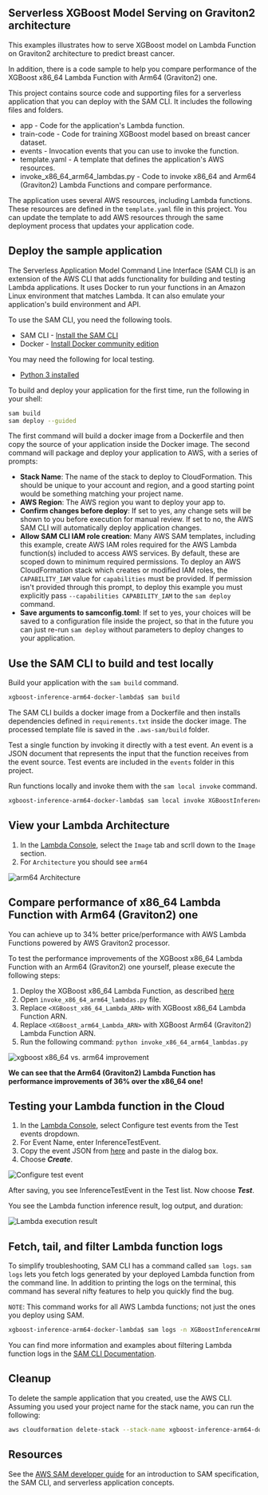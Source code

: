 ## Serverless XGBoost Model Serving on Graviton2 architecture

This examples illustrates how to serve XGBoost model on Lambda Function on Graviton2 architecture to predict breast cancer.

In addition, there is a code sample to help you compare performance of the XGBoost x86_64 Lambda Function with Arm64 (Graviton2) one.

This project contains source code and supporting files for a serverless application that you can deploy with the SAM CLI. It includes the following files and folders.

- app - Code for the application's Lambda function.
- train-code - Code for training XGBoost model based on breast cancer dataset.
- events - Invocation events that you can use to invoke the function.
- template.yaml - A template that defines the application's AWS resources.
- invoke_x86_64_arm64_lambdas.py - Code to invoke x86_64 and Arm64 (Graviton2) Lambda Functions and compare performance.  

The application uses several AWS resources, including Lambda functions. These resources are defined in the `template.yaml` file in this project. You can update the template to add AWS resources through the same deployment process that updates your application code.

## Deploy the sample application

The Serverless Application Model Command Line Interface (SAM CLI) is an extension of the AWS CLI that adds functionality for building and testing Lambda applications. It uses Docker to run your functions in an Amazon Linux environment that matches Lambda. It can also emulate your application's build environment and API.

To use the SAM CLI, you need the following tools.

* SAM CLI - [Install the SAM CLI](https://docs.aws.amazon.com/serverless-application-model/latest/developerguide/serverless-sam-cli-install.html)
* Docker - [Install Docker community edition](https://hub.docker.com/search/?type=edition&offering=community)

You may need the following for local testing.
* [Python 3 installed](https://www.python.org/downloads/)

To build and deploy your application for the first time, run the following in your shell:

```bash
sam build
sam deploy --guided
```

The first command will build a docker image from a Dockerfile and then copy the source of your application inside the Docker image. The second command will package and deploy your application to AWS, with a series of prompts:

* **Stack Name**: The name of the stack to deploy to CloudFormation. This should be unique to your account and region, and a good starting point would be something matching your project name.
* **AWS Region**: The AWS region you want to deploy your app to.
* **Confirm changes before deploy**: If set to yes, any change sets will be shown to you before execution for manual review. If set to no, the AWS SAM CLI will automatically deploy application changes.
* **Allow SAM CLI IAM role creation**: Many AWS SAM templates, including this example, create AWS IAM roles required for the AWS Lambda function(s) included to access AWS services. By default, these are scoped down to minimum required permissions. To deploy an AWS CloudFormation stack which creates or modified IAM roles, the `CAPABILITY_IAM` value for `capabilities` must be provided. If permission isn't provided through this prompt, to deploy this example you must explicitly pass `--capabilities CAPABILITY_IAM` to the `sam deploy` command.
* **Save arguments to samconfig.toml**: If set to yes, your choices will be saved to a configuration file inside the project, so that in the future you can just re-run `sam deploy` without parameters to deploy changes to your application.

## Use the SAM CLI to build and test locally

Build your application with the `sam build` command.

```bash
xgboost-inference-arm64-docker-lambda$ sam build
```

The SAM CLI builds a docker image from a Dockerfile and then installs dependencies defined in `requirements.txt` inside the docker image. The processed template file is saved in the `.aws-sam/build` folder.

Test a single function by invoking it directly with a test event. An event is a JSON document that represents the input that the function receives from the event source. Test events are included in the `events` folder in this project.

Run functions locally and invoke them with the `sam local invoke` command.

```bash
xgboost-inference-arm64-docker-lambda$ sam local invoke XGBoostInferenceArm64Function --event events/event.json
```

## View your Lambda Architecture

1. In the [Lambda Console](https://console.aws.amazon.com/lambda/), select the `Image` tab and scrll down to the `Image` section.
2. For `Architecture` you should see `arm64`

![arm64 Architecture](../img/xgboost_arm_64_arch_view.png)

## Compare performance of x86_64 Lambda Function with Arm64 (Graviton2) one

You can achieve up to 34% better price/performance with AWS Lambda Functions powered by AWS Graviton2 processor.

To test the performance improvements of the XGBoost x86_64 Lambda Function with an Arm64 (Graviton2) one yourself, please execute the following steps:
1. Deploy the XGBoost x86_64 Lambda Function, as described [here](../xgboost-inference-docker-lambda/)
2. Open `invoke_x86_64_arm64_lambdas.py` file.
3. Replace `<XGBoost_x86_64_Lambda_ARN>` with XGBoost x86_64 Lambda Function ARN.
4. Replace `<XGBoost_arm64_Lambda_ARN>` with XGBoost Arm64 (Graviton2) Lambda Function ARN.
5. Run the following command: `python invoke_x86_64_arm64_lambdas.py`

![xgboost x86_64 vs. arm64 improvement](../img/xgboost_x86_64_arm64_improvement.png)

**We can see that the Arm64 (Graviton2) Lambda Function has performance improvements of 36% over the x86_64 one!**

## Testing your Lambda function in the Cloud

1. In the [Lambda Console](https://console.aws.amazon.com/lambda/), select Configure test events from the Test events dropdown.
2. For Event Name, enter InferenceTestEvent.
3. Copy the event JSON from [here](./events/event.json) and paste in the dialog box.
4. Choose _**Create**_.

![Configure test event](../img/xgboost_configure_test_event.png)

After saving, you see InferenceTestEvent in the Test list. Now choose _**Test**_.

You see the Lambda function inference result, log output, and duration:

![Lambda execution result](../img/xgboost_arm_64_execution_result.png)

## Fetch, tail, and filter Lambda function logs

To simplify troubleshooting, SAM CLI has a command called `sam logs`. `sam logs` lets you fetch logs generated by your deployed Lambda function from the command line. In addition to printing the logs on the terminal, this command has several nifty features to help you quickly find the bug.

`NOTE`: This command works for all AWS Lambda functions; not just the ones you deploy using SAM.

```bash
xgboost-inference-arm64-docker-lambda$ sam logs -n XGBoostInferenceArm64Function --stack-name xgboost-inference-arm64-docker-lambda --tail
```

You can find more information and examples about filtering Lambda function logs in the [SAM CLI Documentation](https://docs.aws.amazon.com/serverless-application-model/latest/developerguide/serverless-sam-cli-logging.html).

## Cleanup

To delete the sample application that you created, use the AWS CLI. Assuming you used your project name for the stack name, you can run the following:

```bash
aws cloudformation delete-stack --stack-name xgboost-inference-arm64-docker-lambda
```

## Resources

See the [AWS SAM developer guide](https://docs.aws.amazon.com/serverless-application-model/latest/developerguide/what-is-sam.html) for an introduction to SAM specification, the SAM CLI, and serverless application concepts.

